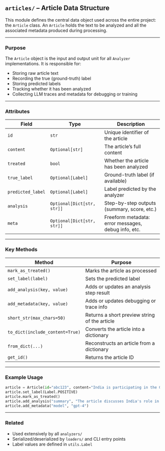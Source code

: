 ## `articles/` – Article Data Structure

This module defines the central data object used across the entire project: the `Article` class. An `Article` holds the text to be analyzed and all the associated metadata produced during processing.

---

### Purpose

The `Article` object is the input and output unit for all `Analyzer` implementations. It is responsible for:

* Storing raw article text
* Recording the true (ground-truth) label
* Storing predicted labels
* Tracking whether it has been analyzed
* Collecting LLM traces and metadata for debugging or training

---

### Attributes

| Field             | Type                       | Description                                         |
| ----------------- | -------------------------- | --------------------------------------------------- |
| `id`              | `str`                      | Unique identifier of the article                    |
| `content`         | `Optional[str]`            | The article’s full content                          |
| `treated`         | `bool`                     | Whether the article has been analyzed               |
| `true_label`      | `Optional[Label]`          | Ground-truth label (if available)                   |
| `predicted_label` | `Optional[Label]`          | Label predicted by the analyzer                     |
| `analysis`        | `Optional[Dict[str, str]]` | Step-by-step outputs (summary, score, etc.)         |
| `meta`            | `Optional[Dict[str, str]]` | Freeform metadata: error messages, debug info, etc. |

---

### Key Methods

| Method                          | Purpose                                       |
| ------------------------------- | --------------------------------------------- |
| `mark_as_treated()`             | Marks the article as processed                |
| `set_label(label)`              | Sets the predicted label                      |
| `add_analysis(key, value)`      | Adds or updates an analysis step result       |
| `add_metadata(key, value)`      | Adds or updates debugging or trace info       |
| `short_str(max_chars=50)`       | Returns a short preview string of the article |
| `to_dict(include_content=True)` | Converts the article into a dictionary        |
| `from_dict(...)`                | Reconstructs an article from a dictionary     |
| `get_id()`                      | Returns the article ID                        |

---

### Example Usage

```python
article = Article(id="abc123", content="India is participating in the G20 summit.")
article.set_label(Label.POSITIVE)
article.mark_as_treated()
article.add_analysis("summary", "The article discusses India's role in G20.")
article.add_metadata("model", "gpt-4")
```

---

### Related

* Used extensively by all `analyzers/`
* Serialized/deserialized by `loaders/` and CLI entry points
* Label values are defined in `utils.Label`
